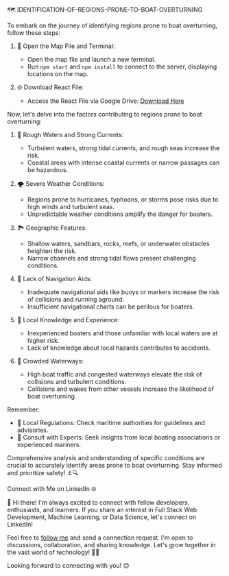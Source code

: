 🗺️ IDENTIFICATION-OF-REGIONS-PRONE-TO-BOAT-OVERTURNING

To embark on the journey of identifying regions prone to boat overturning, follow these steps:

1. 📂 Open the Map File and Terminal:
   - Open the map file and launch a new terminal.
   - Run `npm start` and `npm install` to connect to the server, displaying locations on the map.

2. 🌐 Download React File:
   - Access the React File via Google Drive: [Download Here](https://drive.google.com/file/d/1jhZILDsyWEX7w1oX1eno856IyhuRoK5G/view?usp=drive_link)

Now, let's delve into the factors contributing to regions prone to boat overturning:

1. 🌊 Rough Waters and Strong Currents:
   - Turbulent waters, strong tidal currents, and rough seas increase the risk.
   - Coastal areas with intense coastal currents or narrow passages can be hazardous.

2. 🌪️ Severe Weather Conditions:
   - Regions prone to hurricanes, typhoons, or storms pose risks due to high winds and turbulent seas.
   - Unpredictable weather conditions amplify the danger for boaters.

3. 🏞️ Geographic Features:
   - Shallow waters, sandbars, rocks, reefs, or underwater obstacles heighten the risk.
   - Narrow channels and strong tidal flows present challenging conditions.

4. 🚢 Lack of Navigation Aids:
   - Inadequate navigational aids like buoys or markers increase the risk of collisions and running aground.
   - Insufficient navigational charts can be perilous for boaters.

5. 🚤 Local Knowledge and Experience:
   - Inexperienced boaters and those unfamiliar with local waters are at higher risk.
   - Lack of knowledge about local hazards contributes to accidents.

6. 🚥 Crowded Waterways:
   - High boat traffic and congested waterways elevate the risk of collisions and turbulent conditions.
   - Collisions and wakes from other vessels increase the likelihood of boat overturning.

Remember:
   - 📜 Local Regulations: Check maritime authorities for guidelines and advisories.
   - 🤝 Consult with Experts: Seek insights from local boating associations or experienced mariners.

Comprehensive analysis and understanding of specific conditions are crucial to accurately identify areas prone to boat overturning. Stay informed and prioritize safety! ⚓️🔍

 Connect with Me on LinkedIn 🌐

👋 Hi there! I'm always excited to connect with fellow developers, enthusiasts, and learners. If you share an interest in Full Stack Web Development, Machine Learning, or Data Science, let's connect on LinkedIn!

Feel free to [follow me](https://www.linkedin.com/in/suresh-kumar-k-398439237/) and send a connection request. I'm open to discussions, collaboration, and sharing knowledge. Let's grow together in the vast world of technology! 🚀✨

Looking forward to connecting with you! 😊
